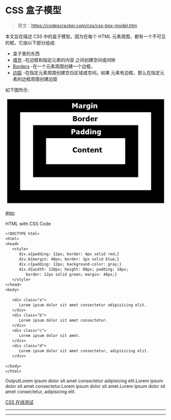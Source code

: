 # CSS 盒子模型

> 原文：<https://codescracker.com/css/css-box-model.htm>

本文旨在描述 CSS 中的盒子模型。因为在每个 HTML 元素周围，都有一个不可见的框，它由以下部分组成:

*   盒子里的东西
*   [填充](/css/css-padding.htm) -在边框和指定元素的内容 之间创建空间或间隙
*   [Borders](/css/css-border.htm) -在一个元素周围创建一个边框。
*   [边距](/css/css-margin.htm) -在指定元素周围创建空白区域或空间。如果 元素有边框，那么在指定元素的边框周围创建边距

如下图所示:

![css box model](img/09cc0a68084742330eb021acd49d7f13.png)

例如:

HTML with CSS Code

```
<!DOCTYPE html>
<html>
<head>
   <style>
      div.a{padding: 12px; border: 4px solid red;}
      div.b{margin: 40px; border: 1px solid blue;}
      div.c{padding: 12px; background-color: gray;}
      div.d{width: 120px; height: 80px; padding: 18px;
         border: 12px solid green; margin: 40px;}
   </style>
</head>
<body>

   <div class="a">
      Lorem ipsum dolor sit amet consectetur adipisicing elit.
   </div>
   <div class="b">
      Lorem ipsum dolor sit amet consectetur.
   </div>
   <div class="c">
      Lorem ipsum dolor sit amet.
   </div>
   <div class="d">
      Lorem ipsum dolor sit amet consectetur, adipisicing elit.
   </div>

</body>
</html>
```

OutputLorem ipsum dolor sit amet consectetur adipisicing elit.Lorem ipsum dolor sit amet consectetur.Lorem ipsum dolor sit amet.Lorem ipsum dolor sit amet consectetur, adipisicing elit.

[CSS 在线测试](/exam/showtest.php?subid=5)

* * *

* * *